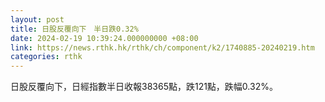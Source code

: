 ```yaml
---
layout: post
title: 日股反覆向下　半日跌0.32%
date: 2024-02-19 10:39:24.000000000 +08:00
link: https://news.rthk.hk/rthk/ch/component/k2/1740885-20240219.htm
categories: rthk
---
```


日股反覆向下，日經指數半日收報38365點，跌121點，跌幅0.32%。
